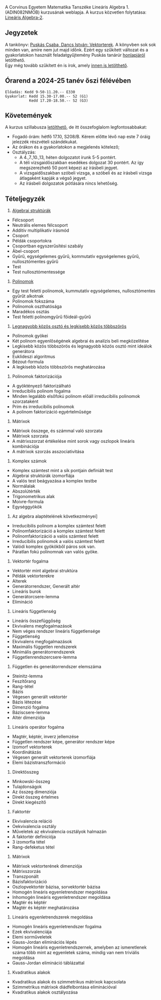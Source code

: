 A Corvinus Egyetem Matematika Tanszéke Lineáris Algebra 1. (ADIN082NMOB) kurzusának weblapja. 
A kurzus közvetlen folytatása: [Lineáris Algebra-2](/algebra-2).

## Jegyzetek
A tankönyv: [Puskás Csaba, Dancs István: Vektorterek](http://hunteka.uni-corvinus.hu/record/-/record/BCEKK379187).
A könyvben sok sok minden van, amire nem jut majd időnk. 
Ezért egy szűkített változat és a gyakorlatokon használt feladatgyűjtemény Puskás tanárúr [honlapjáról](http://web.uni-corvinus.hu/puskas) letölthető.\
Egy még tovább szűkített én is írok, amely [innen is letölthető](/linearalgebra).

## Órarend a 2024-25 tanév őszi félévében
    Előadás: Kedd 9-50-11.20.-- E330
    Gyakorlat: Kedd 15.30-17.00.-- S2 (G1)
               Kedd 17.20-18.50.-- S2 (G3)

## Követemények
A kurzus szillabusza [letölthető](https://www.uni-corvinus.hu/tantargyak/ADIN082NMOB/),
de itt összefoglalom legfontosabbakat:
 * Fogadó órám: hétfő 17.10, S208/B. Kérem előtte lévő nap este 7 óráig jelezzék részvételi szándékukat.
 * Az órákon és a gyakorlatokon a megjelenés kötelező;
 * Osztályzás: 
   - A 4.,7.,10.,13, héten dolgozatot írunk 5-5 pontért. 
   - A téli vizsgaidőszakban esedékes dolgozat 30 pontért. Az így megszerezhető 50 pont képezi az írásbeli jegyet.
   - A vizsgaidőszakban szóbeli vizsga, a szóbeli és az írásbeli vizsga átlagaként kapják a végső jegyet.
   - Az írásbeli dolgozatok pótlására nincs lehetőség.

## Tételjegyzék
1. [Algebrai struktúrák](http://web.uni-corvinus.hu/magyarkuti/1-Algebra1.pdf)
  * Félcsoport
  * Neutrális elemes félcsoport
  * Additív multiplikatív írásmód
  * Csoport
  * Példák csoportokra
  * Csoportban egyszerűsítési szabály
  * Ábel-csoport
  * Gyűrű, egységelemes gyűrű, kommutatív egységelemes gyűrű, nullosztómentes gyűrű
  * Test
  * Test nullosztómentessége

1. [Polinomok](http://web.uni-corvinus.hu/magyarkuti/2-Algebra1.pdf)
  * Egy test feletti polinomok, kummutatív egységelemes, nullosztómentes gyűrűt alkotnak
  * Polinomok fokszáma
  * Polinomok oszthatósága
  * Maradékos osztás
  * Test feletti polinomgyűrű főideál-gyűrű

1. [Legnagyobb közös osztó és legkisebb közös többszörös](http://web.uni-corvinus.hu/magyarkuti/3-Algebra1.pdf)
  * Polinomok gyökei
  * Két polinom egyenlőségének algebrai és analízis beli megközelítése
  * Legkisebb közös többszörös és legnagyobb közös osztó mint ideálok generátora
  * Euklideszi algoritmus
  * Bézout-formula
  * A legkisebb közös többszörös meghatározása

1. Polinomok faktorizációja
* A gyöktényező faktorizálható
* Irreducibilis polinom fogalma
* Minden legalább elsőfokú polinom előáll irreducibilis polinomok szorzataként
* Prim és irreducibilis polinomok
* A polinom faktorizáció egyértelműsége

1. Mátrixok
* Mátrixok összege, és számmal való szorzata
* Mátrixok szorzata
* A mátrixszorzat értékelése mint sorok vagy oszlopok lineáris kombinációja
* A mátrixok szorzás asszociativitása

1. Komplex számok
* Komplex számtest mint a sík pontjain definiált test
* Algebrai struktúrák izomorfiája
* A valós test beágyazása a komplex testbe
* Normálalak
* Abszolútérték
* Trigonometrikus alak
* Moivre-formula
* Egységgyökök

1. Az algebra alaptételének következményei]
* Irreducibilis polinom a komplex számtest felett
* Polinomfaktorizáció a komplex számtest felett
* Polinomfaktorizáció a valós számtest felett
* Irreducibilis polinomok a valós számtest felett
* Valódi komplex gyökökből páros sok van.
* Páratlan fokú polinomnak van valós gyöke.

1. Vektortér fogalma
* Vektortér mint algebrai struktúra
* Példák vektorterekre
* Alterek
* Generátorrendszer, Generált altér
* Lineáris burok
* Generátorcsere-lemma
* Elimináció

1. Lineáris függetlenség
* Lineáris összefüggőség
* Ekvivalens megfogalmazások
* Nem véges rendszer lineáris függetlensége
* Függetlenség
* Ekvivalens megfogalmazások
* Maximális független rendszerek
* Minimális generátorrendszerek
* Függetlenrendszercsere-lemma

1. Független és generátorrendszer elemszáma
* Steinitz-lemma
* Feszítőrang
* Rang-tétel
* Bázis
* Végesen generált vektortér
* Bázis létezése
* Dimenzió fogalma
* Báziscsere-lemma
* Altér dimenziója

1. Lineáris operátor fogalma
* Magtér, képtér, inverz jellemzése
* Független rendszer képe, generátor rendszer képe
* Izomorf vektorterek
* Koordinátázás
* Végesen generált vektorterek izomorfiája
* Elemi bázistranszformáció

1. Direktösszeg
* Minkowski-összeg
* Tulajdonságok
* Az összeg dimenziója
* Direkt összeg értelmes
* Direkt kiegészítő

1. Faktortér
* Ekvivalencia reláció
* Oekvivalencia osztály
* Műveletek az ekvivalencia osztályok halmazán
* A faktortér definíciója
* 3 izomorfia tétel
* Rang-defeketus tétel

1. Mátrixok 
* Mátrixok vektorterének dimenziója
* Mátrixszorzás
* Transzponált
* Bázisfaktorizáció
* Oszlopvektortér bázisa, sorvektortér bázisa
* Homogén lineáris egyenletrendszer megoldása
* Inhomogén lineáris egyenletrendszer megoldása
* Magtér és képtér
* Magtér és képtér meghatározása

1. Lineáris egyenletrendszerek megoldása 
* Homogén lineáris egyenletrendszer fogalma
* Ezek ekvivalenciája
* Elemi sorműveletek
* Gauss-Jordan eliminációs lépés
* Homogén lineáris egyenletrendszernek, amelyben az ismeretlenek száma több mint az egyenletek száma, mindig van nem triviális megoldása
* Gauss-Jordan elimináció táblázattal

1. Kvadratikus alakok
* Kvadratikus alakok és szimmetrikus mátrixok kapcsolata
* Szimmetrikus mátrixok diádfelbontása eliminációval
* Kvadratikus alakok osztályozása
